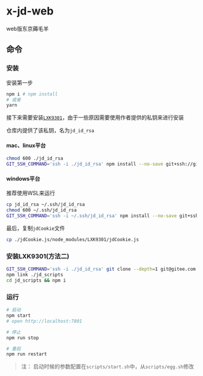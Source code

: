 # x-jd-web
web版东京薅毛羊

## 命令
### 安装

安装第一步

```bash
npm i # npm install
# 或者
yarn
```

接下来需要安装[`LXK9301`](https://gitee.com/lxk0301/jd_docker)，由于一些原因需要使用作者提供的私钥来进行安装

仓库内提供了该私钥，名为`jd_id_rsa`

#### mac、linux平台

```bash
chmod 600 ./jd_id_rsa
GIT_SSH_COMMAND='ssh -i ./jd_id_rsa' npm install --no-save git+ssh://git@gitee.com:lxk0301/jd_scripts.git
```

#### windows平台

推荐使用WSL来运行

```bash
cp jd_id_rsa ~/.ssh/jd_id_rsa
chmod 600 ~/.ssh/jd_id_rsa
GIT_SSH_COMMAND='ssh -i ~/.ssh/jd_id_rsa' npm install --no-save git+ssh://git@gitee.com:lxk0301/jd_scripts.git
```

最后，复制`jdCookie`文件

```bash
cp ./jdCookie.js/node_modules/LXK9301/jdCookie.js
```

### 安装LXK9301(方法二)

```bash
GIT_SSH_COMMAND='ssh -i ./jd_id_rsa' git clone --depth=1 git@gitee.com:lxk0301/jd_scripts.git
npm link ./jd_scripts
cd jd_scripts && npm i 
```


### 运行

```bash
# 启动
npm start
# open http://localhost:7801

# 停止
npm run stop

# 重启
npm run restart
```

> 注： 启动时候的参数配置在`scripts/start.sh`中，从`scripts/egg.sh`修改
